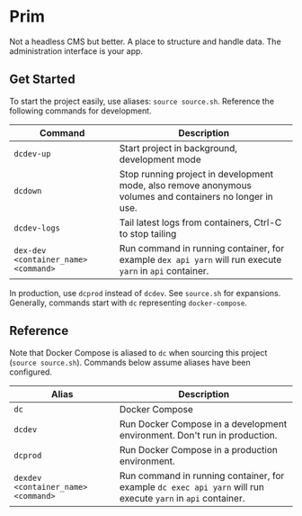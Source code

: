 # Prim

Not a headless CMS but better. A place to structure and handle data. The administration interface is your app.

## Get Started

To start the project easily, use aliases: `source source.sh`. Reference the following commands for development.

Command | Description
--- | ---
`dcdev-up` | Start project in background, development mode
`dcdown` | Stop running project in development mode, also remove anonymous volumes and containers no longer in use.
`dcdev-logs` | Tail latest logs from containers, Ctrl-C to stop tailing
`dex-dev <container_name> <command>` | Run command in running container, for example `dex api yarn` will run execute `yarn` in `api` container.

In production, use `dcprod` instead of `dcdev`. See `source.sh` for expansions. Generally, commands start with `dc` representing `docker-compose`.

## Reference

Note that Docker Compose is aliased to `dc` when sourcing this project (`source source.sh`). Commands below assume aliases have been configured.

Alias | Description
--- | ---
`dc` | Docker Compose
`dcdev` | Run Docker Compose in a development environment. Don't run in production.
`dcprod` | Run Docker Compose in a production environment.
`dexdev <container_name> <command>` | Run command in running container, for example `dc exec api yarn` will run execute `yarn` in `api` container.
